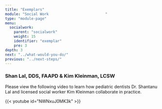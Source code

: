 ```yaml
---
title: "Exemplars"
module: "Social Work                          "
type: "module-page"
menu:
  socialwork:
    parent: "socialwork"
    weight: 15
    identifier: "exemplar"
    pre: 3
depth: 3
next: "../what-would-you-do/"
previous: "../next-steps/"
---
```

<div class="pageblock"><h3>Shan Lal, DDS, FAAPD & Kim Kleinman, LCSW</h3><div class="maintext"><p>Please view the following video to learn how pediatric dentists Dr. Shantanu Lal and licensed social worker Kim Kleinman collaborate in practice.</p></div>
</div><div class="pageblock">
{{< youtube id="NWNxuJ0MK3k" >}}</div>